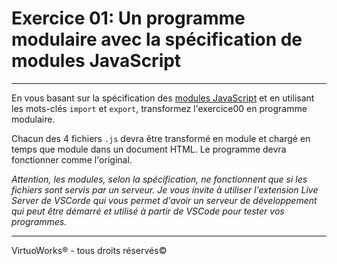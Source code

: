 # Exercice 01: Un programme modulaire avec la spécification de modules JavaScript

---

En vous basant sur la spécification des [modules JavaScript](https://developer.mozilla.org/en-US/docs/Web/JavaScript/Guide/Modules) et en utilisant les mots-clés `import` et `export`, transformez l'exercice00 en programme modulaire.

Chacun des 4 fichiers `.js` devra être transformé en module et chargé en temps que module dans un document HTML. Le programme devra fonctionner comme l'original.

*Attention, les modules, selon la spécification, ne fonctionnent que si les fichiers sont servis par un serveur. Je vous invite à utiliser l'extension Live Server de VSCorde qui vous permet d'avoir un serveur de développement qui peut être démarré et utilisé à partir de VSCode pour tester vos programmes.*

---

VirtuoWorks® - tous droits réservés©